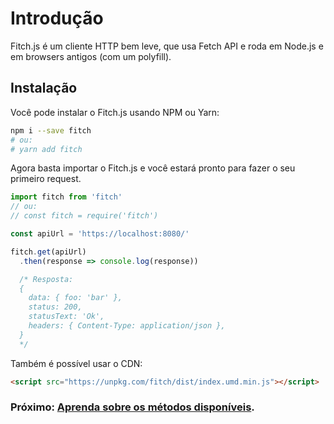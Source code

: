 # Introdução

Fitch.js é um cliente HTTP bem leve, que usa Fetch API e roda em Node.js e em browsers antigos (com um polyfill).

## Instalação

Você pode instalar o Fitch.js usando NPM ou Yarn:
```sh
npm i --save fitch
# ou:
# yarn add fitch
```

Agora basta importar o Fitch.js e você estará pronto para fazer o seu primeiro request.

```js
import fitch from 'fitch'
// ou:
// const fitch = require('fitch')

const apiUrl = 'https://localhost:8080/'

fitch.get(apiUrl)
  .then(response => console.log(response))

  /* Resposta:
  {
    data: { foo: 'bar' },
    status: 200,
    statusText: 'Ok',
    headers: { Content-Type: application/json },
  }
  */
```

Também é possível usar o CDN:

```html
<script src="https://unpkg.com/fitch/dist/index.umd.min.js"></script>
```

### **Próximo: [Aprenda sobre os métodos disponíveis](https://github.com/raphaelpor/fitch.js/blob/master/docs/pt-br/Methods.md).**
